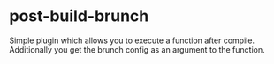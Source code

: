 # post-build-brunch

Simple plugin which allows you to execute a function after compile. Additionally
you get the brunch config as an argument to the function.
